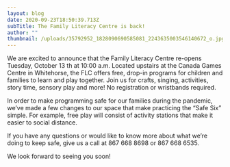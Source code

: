 ```yaml
---
layout: blog
date: 2020-09-23T18:50:39.713Z
subTitle: The Family Literacy Centre is back!
author: ""
thumbnail: /uploads/35792952_1828090690585081_2243635003546140672_o.jpg
---
```

We are excited to announce that the Family Literacy Centre re-opens Tuesday, October
13 th at 10:00 a.m. Located upstairs at the Canada Games Centre in Whitehorse, the
FLC offers free, drop-in programs for children and families to learn and play together.
Join us for crafts, singing, activities, story time, sensory play and more! No registration
or wristbands required.


In order to make programming safe for our families during the pandemic, we’ve made a
few changes to our space that make practicing the “Safe Six” simple. For example, free
play will consist of activity stations that make it easier to social distance.


If you have any questions or would like to know more about what we’re doing to keep
safe, give us a call at 867 668 8698 or 867 668 6535.


We look forward to seeing you soon!
